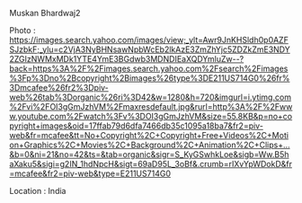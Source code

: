 Muskan Bhardwaj2

Photo : https://images.search.yahoo.com/images/view;_ylt=Awr9JnKHSldh0p0AZFSJzbkF;_ylu=c2VjA3NyBHNsawNpbWcEb2lkAzE3ZmZhYjc5ZDZkZmE3NDY2ZGIzNWMxMDk1YTE4YmE3BGdwb3MDNDIEaXQDYmluZw--?back=https%3A%2F%2Fimages.search.yahoo.com%2Fsearch%2Fimages%3Fp%3Dno%2Bcopyright%2Bimages%26type%3DE211US714G0%26fr%3Dmcafee%26fr2%3Dpiv-web%26tab%3Dorganic%26ri%3D42&w=1280&h=720&imgurl=i.ytimg.com%2Fvi%2FOI3gGmJzhVM%2Fmaxresdefault.jpg&rurl=http%3A%2F%2Fwww.youtube.com%2Fwatch%3Fv%3DOI3gGmJzhVM&size=55.8KB&p=no+copyright+images&oid=17ffab79d6dfa7466db35c1095a18ba7&fr2=piv-web&fr=mcafee&tt=No+Copyright%2C+Copyright+Free+Videos%2C+Motion+Graphics%2C+Movies%2C+Background%2C+Animation%2C+Clips+...&b=0&ni=21&no=42&ts=&tab=organic&sigr=S_KyGSwhkLoe&sigb=Ww.B5haXaku5&sigi=g2IN_1hdNpcH&sigt=69aD95L_3oBf&.crumb=rIXvYpWDokD&fr=mcafee&fr2=piv-web&type=E211US714G0

Location : India
